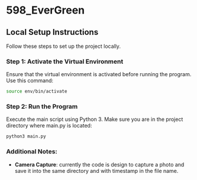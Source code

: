 # 598_EverGreen

## Local Setup Instructions

Follow these steps to set up the project locally.

### Step 1: Activate the Virtual Environment

Ensure that the virtual environment is activated before running the program. Use this command:

```bash
source env/bin/activate
```

### Step 2: Run the Program
Execute the main script using Python 3. Make sure you are in the project directory where main.py is located:

```bash
python3 main.py
```


### Additional Notes:

- **Camera Capture**: currently the code is design to capture a photo and save it into the same directory and with timestamp in the file name.
